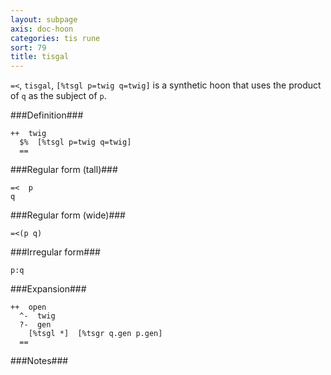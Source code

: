 ```yaml
---
layout: subpage
axis: doc-hoon
categories: tis rune
sort: 79
title: tisgal
---
```




`=<`, `tisgal`, `[%tsgl p=twig q=twig]` is a synthetic hoon that
uses the product of `q` as the subject of `p`.

###Definition###

    ++  twig  
      $%  [%tsgl p=twig q=twig]
      ==

###Regular form (tall)###

    =<  p
    q

###Regular form (wide)###

    =<(p q)

###Irregular form###

    p:q

###Expansion###
    
    ++  open
      ^-  twig
      ?-  gen
        [%tsgl *]  [%tsgr q.gen p.gen]
      ==

###Notes###

